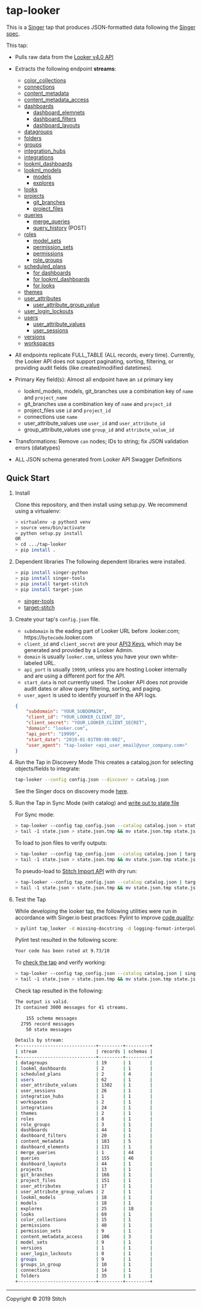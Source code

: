 # tap-looker

This is a [Singer](https://singer.io) tap that produces JSON-formatted data
following the [Singer
spec](https://github.com/singer-io/getting-started/blob/master/SPEC.md).

This tap:

- Pulls raw data from the [Looker v4.0 API](https://docs.looker.com/reference/api-and-integration/api-reference/v4.0)
- Extracts the following endpoint **streams**:
  - [color_collections](https://docs.looker.com/reference/api-and-integration/api-reference/v4.0/color-collection#get_all_color_collections)
  - [connections](https://docs.looker.com/reference/api-and-integration/api-reference/v4.0/connection#get_all_connections)
  - [content_metadata](https://docs.looker.com/reference/api-and-integration/api-reference/v4.0/content#get_all_content_metadatas)
  - [content_metadata_access](https://docs.looker.com/reference/api-and-integration/api-reference/v4.0/content#get_all_content_metadata_accesses)
  - [dashboards](https://docs.looker.com/reference/api-and-integration/api-reference/v4.0/dashboard#get_all_dashboards)
    - [dashboard_elemnets](https://docs.looker.com/reference/api-and-integration/api-reference/v4.0/dashboard#get_all_dashboardelements)
    - [dashboard_filters](https://docs.looker.com/reference/api-and-integration/api-reference/v4.0/dashboard#get_all_dashboard_filters)
    - [dashboard_layouts](https://docs.looker.com/reference/api-and-integration/api-reference/v4.0/dashboard#get_all_dashboardlayouts)
  - [datagroups](https://docs.looker.com/reference/api-and-integration/api-reference/v4.0/datagroup#get_all_datagroups)
  - [folders](https://docs.looker.com/reference/api-and-integration/api-reference/v4.0/folder#get_all_folders)
  - [groups](https://docs.looker.com/reference/api-and-integration/api-reference/v4.0/group#get_all_groups)
  - [integration_hubs](https://docs.looker.com/reference/api-and-integration/api-reference/v4.0/integration#get_all_integration_hubs)
  - [integrations](https://docs.looker.com/reference/api-and-integration/api-reference/v4.0/integration#get_all_integrations)
  - [lookml_dashboards](https://docs.looker.com/reference/api-and-integration/api-reference/v4.0/dashboard#get_all_dashboards)
  - [lookml_models](https://docs.looker.com/reference/api-and-integration/api-reference/v4.0/lookml-model#get_all_lookml_models)
    - [models](https://docs.looker.com/reference/api-and-integration/api-reference/v4.0/lookml-model#get_lookml_model)
    - [explores](https://docs.looker.com/reference/api-and-integration/api-reference/v4.0/lookml-model#get_lookml_model_explore)
  - [looks](https://docs.looker.com/reference/api-and-integration/api-reference/v4.0/look#get_all_looks)
  - [projects](https://docs.looker.com/reference/api-and-integration/api-reference/v4.0/project#get_all_projects)
    - [git_branches](https://docs.looker.com/reference/api-and-integration/api-reference/v4.0/project#get_all_git_branches)
    - [project_files](https://docs.looker.com/reference/api-and-integration/api-reference/v4.0/project#get_all_project_files)
  - [queries](https://docs.looker.com/reference/api-and-integration/api-reference/v4.0/query#get_query)
    - [merge_queries](https://docs.looker.com/reference/api-and-integration/api-reference/v4.0/query#get_merge_query)
    - [query_history](https://docs.looker.com/reference/api-and-integration/api-reference/v4.0/query#run_query) (POST)
  - [roles](https://docs.looker.com/reference/api-and-integration/api-reference/v4.0/role#get_all_roles)
    - [model_sets](https://docs.looker.com/reference/api-and-integration/api-reference/v4.0/role#get_all_model_sets)
    - [permission_sets](https://docs.looker.com/reference/api-and-integration/api-reference/v4.0/role#get_all_permission_sets)
    - [permissions](https://docs.looker.com/reference/api-and-integration/api-reference/v4.0/role#get_all_permissions)
    - [role_groups](https://docs.looker.com/reference/api-and-integration/api-reference/v4.0/role#get_role_groups)
  - [scheduled_plans](https://docs.looker.com/reference/api-and-integration/api-reference/v4.0/scheduled-plan#get_all_scheduled_plans)
    - [for dashboards](https://docs.looker.com/reference/api-and-integration/api-reference/v4.0/scheduled-plan#scheduled_plans_for_dashboard)
    - [for lookml_dashboards](https://docs.looker.com/reference/api-and-integration/api-reference/v4.0/scheduled-plan#scheduled_plans_for_lookml_dashboard)
    - [for looks](https://docs.looker.com/reference/api-and-integration/api-reference/v4.0/scheduled-plan#scheduled_plans_for_look)
  - [themes](https://docs.looker.com/reference/api-and-integration/api-reference/v4.0/theme#get_all_themes)
  - [user_attributes](https://docs.looker.com/reference/api-and-integration/api-reference/v4.0/user-attribute#get_all_user_attributes)
    - [user_attribute_group_value](https://docs.looker.com/reference/api-and-integration/api-reference/v4.0/user-attribute#get_user_attribute_group_values)
  - [user_login_lockouts](https://docs.looker.com/reference/api-and-integration/api-reference/v4.0/auth#get_all_user_login_lockouts)
  - [users](https://docs.looker.com/reference/api-and-integration/api-reference/v4.0/user#get_all_users)
    - [user_attribute_values](https://docs.looker.com/reference/api-and-integration/api-reference/v4.0/user#get_user_attribute_values)
    - [user_sessions](https://docs.looker.com/reference/api-and-integration/api-reference/v4.0/user#get_all_web_login_sessions)
  - [versions](https://docs.looker.com/reference/api-and-integration/api-reference/v4.0/config#get_apiversion)
  - [workspaces](https://docs.looker.com/reference/api-and-integration/api-reference/v4.0/workspace)

- All endpoints replicate FULL_TABLE (ALL records, every time). Currently, the Looker API does not support paginating, sorting, filtering, or providing audit fields (like created/modified datetimes).
- Primary Key field(s): Almost all endpoint have an `id` primary key
  - lookml_models, models, git_branches use a combination key of `name` and `project_name`
  - git_branches use a combination key of `name` and `project_id`
  - project_files use `id` and `project_id`
  - connections use `name`
  - user_attribute_values use `user_id` and `user_attribute_id`
  - group_attribute_values use `group_id` and `attribute_value_id`
- Transformations: Remove `can` nodes; IDs to string; fix JSON validation errors (datatypes)
- ALL JSON schema generated from Looker API Swagger Definitions


## Quick Start

1. Install

    Clone this repository, and then install using setup.py. We recommend using a virtualenv:

    ```bash
    > virtualenv -p python3 venv
    > source venv/bin/activate
    > python setup.py install
    OR
    > cd .../tap-looker
    > pip install .
    ```
2. Dependent libraries
    The following dependent libraries were installed.
    ```bash
    > pip install singer-python
    > pip install singer-tools
    > pip install target-stitch
    > pip install target-json

    ```
    - [singer-tools](https://github.com/singer-io/singer-tools)
    - [target-stitch](https://github.com/singer-io/target-stitch)

3. Create your tap's `config.json` file.
    - `subdomain` is the eading part of Looker URL before .looker.com; https://`bytecode`.looker.com
    - `client_id` and `client_secret` are your [API3 Keys](https://docs.looker.com/admin-options/settings/users#api3_keys), which may be generated and provided by a Looker Admin.
    - `domain` is usually `looker.com`, unless you have your own white-labeled URL.
    - `api_port` is usually `19999`, unless you are hosting Looker internally and are using a different port for the API.
    - `start_data` is not currently used. The Looker API does not provide audit dates or allow query filtering, sorting, and paging.
    - `user_agent` is used to identify yourself in the API logs.

    ```json
    {
        "subdomain": "YOUR_SUBDOMAIN",
        "client_id": "YOUR_LOOKER_CLIENT_ID",
        "client_secret": "YOUR_LOOKER_CLIENT_SECRET",
        "domain": "looker.com",
        "api_port": "19999",
        "start_date": "2019-01-01T00:00:00Z",
        "user_agent": "tap-looker <api_user_email@your_company.com>"
    }
    ```

4. Run the Tap in Discovery Mode
    This creates a catalog.json for selecting objects/fields to integrate:
    ```bash
    tap-looker --config config.json --discover > catalog.json
    ```
   See the Singer docs on discovery mode
   [here](https://github.com/singer-io/getting-started/blob/master/docs/DISCOVERY_MODE.md#discovery-mode).

5. Run the Tap in Sync Mode (with catalog) and [write out to state file](https://github.com/singer-io/getting-started/blob/master/docs/RUNNING_AND_DEVELOPING.md#running-a-singer-tap-with-a-singer-target)

    For Sync mode:
    ```bash
    > tap-looker --config tap_config.json --catalog catalog.json > state.json
    > tail -1 state.json > state.json.tmp && mv state.json.tmp state.json
    ```
    To load to json files to verify outputs:
    ```bash
    > tap-looker --config tap_config.json --catalog catalog.json | target-json > state.json
    > tail -1 state.json > state.json.tmp && mv state.json.tmp state.json
    ```
    To pseudo-load to [Stitch Import API](https://github.com/singer-io/target-stitch) with dry run:
    ```bash
    > tap-looker --config tap_config.json --catalog catalog.json | target-stitch --config target_config.json --dry-run > state.json
    > tail -1 state.json > state.json.tmp && mv state.json.tmp state.json
    ```

6. Test the Tap

    While developing the looker tap, the following utilities were run in accordance with Singer.io best practices:
    Pylint to improve [code quality](https://github.com/singer-io/getting-started/blob/master/docs/BEST_PRACTICES.md#code-quality):
    ```bash
    > pylint tap_looker -d missing-docstring -d logging-format-interpolation -d too-many-locals -d too-many-arguments
    ```
    Pylint test resulted in the following score:
    ```bash
    Your code has been rated at 9.73/10
    ```

    To [check the tap](https://github.com/singer-io/singer-tools#singer-check-tap) and verify working:
    ```bash
    > tap-looker --config tap_config.json --catalog catalog.json | singer-check-tap > state.json
    > tail -1 state.json > state.json.tmp && mv state.json.tmp state.json
    ```
    Check tap resulted in the following:
    ```bash
    The output is valid.
    It contained 3000 messages for 41 streams.

        155 schema messages
      2795 record messages
        50 state messages

    Details by stream:
    +-----------------------------+---------+---------+
    | stream                      | records | schemas |
    +-----------------------------+---------+---------+
    | datagroups                  | 19      | 1       |
    | lookml_dashboards           | 2       | 1       |
    | scheduled_plans             | 2       | 4       |
    | users                       | 62      | 1       |
    | user_attribute_values       | 1302    | 1       |
    | user_sessions               | 26      | 1       |
    | integration_hubs            | 1       | 1       |
    | workspaces                  | 2       | 1       |
    | integrations                | 24      | 1       |
    | themes                      | 2       | 1       |
    | roles                       | 8       | 1       |
    | role_groups                 | 3       | 1       |
    | dashboards                  | 44      | 1       |
    | dashboard_filters           | 20      | 1       |
    | content_metadata            | 183     | 5       |
    | dashboard_elements          | 131     | 1       |
    | merge_queries               | 1       | 44      |
    | queries                     | 155     | 46      |
    | dashboard_layouts           | 44      | 1       |
    | projects                    | 13      | 1       |
    | git_branches                | 166     | 1       |
    | project_files               | 151     | 1       |
    | user_attributes             | 17      | 1       |
    | user_attribute_group_values | 2       | 1       |
    | lookml_models               | 18      | 1       |
    | models                      | 18      | 1       |
    | explores                    | 25      | 18      |
    | looks                       | 69      | 1       |
    | color_collections           | 15      | 1       |
    | permissions                 | 40      | 1       |
    | permission_sets             | 9       | 1       |
    | content_metadata_access     | 106     | 3       |
    | model_sets                  | 9       | 1       |
    | versions                    | 1       | 1       |
    | user_login_lockouts         | 0       | 1       |
    | groups                      | 9       | 1       |
    | groups_in_group             | 10      | 1       |
    | connections                 | 14      | 1       |
    | folders                     | 35      | 1       |
    +-----------------------------+---------+---------+

    ```
---

Copyright &copy; 2019 Stitch
